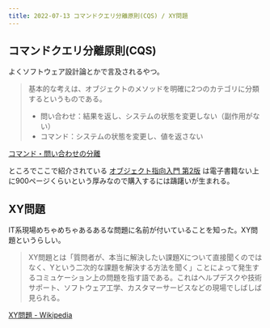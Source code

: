 ```yaml
---
title: 2022-07-13 コマンドクエリ分離原則(CQS) / XY問題
---
```


## コマンドクエリ分離原則(CQS)

よくソフトウェア設計論とかで言及されるやつ。

> 基本的な考えは、オブジェクトのメソッドを明確に2つのカテゴリに分類するというものである。
>
> - 問い合わせ：結果を返し、システムの状態を変更しない（副作用がない）
> - コマンド：システムの状態を変更し、値を返さない

[コマンド・問い合わせの分離](https://bliki-ja.github.io/CommandQuerySeparation/)

ところでここで紹介されている [オブジェクト指向入門 第2版](https://www.shoeisha.co.jp/book/author/3753) は電子書籍ない上に900ページくらいという厚みなので購入するには躊躇いが生まれる。

## XY問題

IT系現場めちゃめちゃあるあるな問題に名前が付いていることを知った。XY問題というらしい。

> XY問題とは「質問者が、本当に解決したい課題Xについて直接聞くのではなく、Yという二次的な課題を解決する方法を聞く」ことによって発生するコミュケーション上の問題を指す語である。これはヘルプデスクや技術サポート、ソフトウェア工学、カスタマーサービスなどの現場でしばしば見られる。

[XY問題 - Wikipedia](https://ja.wikipedia.org/wiki/XY%E5%95%8F%E9%A1%8C)
